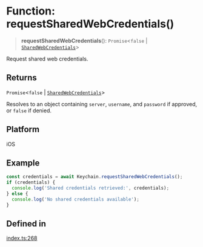 # Function: requestSharedWebCredentials()

> **requestSharedWebCredentials**(): `Promise`\<`false` \| [`SharedWebCredentials`](../type-aliases/SharedWebCredentials.md)\>

Request shared web credentials.

## Returns

`Promise`\<`false` \| [`SharedWebCredentials`](../type-aliases/SharedWebCredentials.md)\>

Resolves to an object containing `server`, `username`, and `password` if approved, or `false` if denied.

## Platform

iOS

## Example

```typescript
const credentials = await Keychain.requestSharedWebCredentials();
if (credentials) {
  console.log('Shared credentials retrieved:', credentials);
} else {
  console.log('No shared credentials available');
}
```

## Defined in

[index.ts:268](https://github.com/oblador/react-native-keychain/blob/6ec8fdb5b967a106085e74014d8072182c9fca28/src/index.ts#L268)

